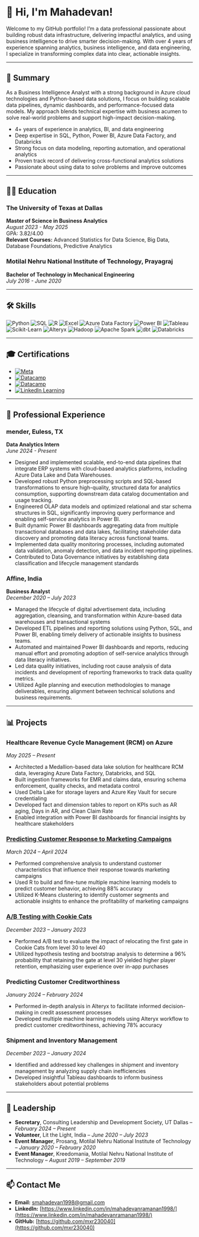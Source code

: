 # 👋 Hi, I'm Mahadevan!

Welcome to my GitHub portfolio! I’m a data professional passionate about building robust data infrastructure, delivering impactful analytics, and using business intelligence to drive smarter decision-making. With over 4 years of experience spanning analytics, business intelligence, and data engineering, I specialize in transforming complex data into clear, actionable insights.

---

## 📄 Summary

As a Business Intelligence Analyst with a strong background in Azure cloud technologies and Python-based data solutions, I focus on building scalable data pipelines, dynamic dashboards, and performance-focused data models. My approach blends technical expertise with business acumen to solve real-world problems and support high-impact decision-making.

* 4+ years of experience in analytics, BI, and data engineering
* Deep expertise in SQL, Python, Power BI, Azure Data Factory, and Databricks
* Strong focus on data modeling, reporting automation, and operational analytics
* Proven track record of delivering cross-functional analytics solutions
* Passionate about using data to solve problems and improve outcomes

---

## 🧑‍🎓 Education

### The University of Texas at Dallas
**Master of Science in Business Analytics**  
*August 2023 - May 2025*  
GPA: 3.82/4.00  
**Relevant Courses:** Advanced Statistics for Data Science, Big Data, Database Foundations, Predictive Analytics

### Motilal Nehru National Institute of Technology, Prayagraj
**Bachelor of Technology in Mechanical Engineering**  
*July 2016 - June 2020*

---

## 🛠️ Skills

![Python](https://img.shields.io/badge/Python-3776AB?style=for-the-badge&logo=python&logoColor=white)
![SQL](https://img.shields.io/badge/SQL-4479A1?style=for-the-badge&logo=amazon-dynamodb&logoColor=white)
![R](https://img.shields.io/badge/R-276DC3?style=for-the-badge&logo=r&logoColor=white)
![Excel](https://img.shields.io/badge/Excel-217346?style=for-the-badge&logo=microsoft-excel&logoColor=white)
![Azure Data Factory](https://img.shields.io/badge/Azure%20Data%20Factory-0078D4?style=for-the-badge&logo=microsoft-azure&logoColor=white)
![Power BI](https://img.shields.io/badge/Power%20BI-F2C811?style=for-the-badge&logo=power-bi&logoColor=white)
![Tableau](https://img.shields.io/badge/Tableau-E97627?style=for-the-badge&logo=tableau&logoColor=white)
![Scikit-Learn](https://img.shields.io/badge/Scikit--Learn-F7931E?style=for-the-badge&logo=scikit-learn&logoColor=white)
![Alteryx](https://img.shields.io/badge/Alteryx-276DC3?style=for-the-badge&logo=alteryx&logoColor=white)
![Hadoop](https://img.shields.io/badge/Hadoop-66CCFF?style=for-the-badge&logo=apache-hadoop&logoColor=white)
![Apache Spark](https://img.shields.io/badge/Apache%20Spark-E25A1C?style=for-the-badge&logo=apache-spark&logoColor=white)
![dbt](https://img.shields.io/badge/dbt-FF694B?style=for-the-badge&logo=dbt&logoColor=white)
![Databricks](https://img.shields.io/badge/Databricks-FF3621?style=for-the-badge&logo=databricks&logoColor=white)

---

## 🎓 Certifications

- [![Meta](https://img.shields.io/badge/Marketing%20Analytics%20Foundations-Meta-blue?style=flat-square)](https://www.coursera.org/account/accomplishments/verify/G4LLRYVCSYLM)
- [![Datacamp](https://img.shields.io/badge/Supervised%20Learning%20with%20Scikit--Learn-Datacamp-orange?style=flat-square)]([https://www.datacamp.com/courses/supervised-learning-with-scikit-learn](https://www.datacamp.com/portfolio/mxr230040))
- [![Datacamp](https://img.shields.io/badge/Big%20Data%20Fundamentals%20with%20Pyspark-Datacamp-orange?style=flat-square)]([https://www.datacamp.com/courses/big-data-fundamentals-with-pyspark](https://www.datacamp.com/completed/statement-of-accomplishment/course/8d6603b4f9aecb5b87d9af1d918b34f90d5df093))
- [![LinkedIn Learning](https://img.shields.io/badge/Alteryx%20for%20Financial%20Services-LinkedIn%20Learning-blue?style=flat-square)](https://www.linkedin.com/learning/certificates/e7c6bdfcc29cbcf9bc8d3ba18ac06951d9715cc779192f310ba4369968ec3848)

---

## 💼 Professional Experience

### mender, Euless, TX

**Data Analytics Intern**  
*June 2024 - Present*  
- Designed and implemented scalable, end-to-end data pipelines that integrate ERP systems with cloud-based analytics platforms, including Azure Data Lake and Data Warehouses.
- Developed robust Python preprocessing scripts and SQL-based transformations to ensure high-quality, structured data for analytics consumption, supporting downstream data catalog documentation and usage tracking.
- Engineered OLAP data models and optimized relational and star schema structures in SQL, significantly improving query performance and enabling self-service analytics in Power BI.
- Built dynamic Power BI dashboards aggregating data from multiple transactional databases and data lakes, facilitating stakeholder data discovery and promoting data literacy across functional teams.
- Implemented data quality monitoring processes, including automated data validation, anomaly detection, and data incident reporting pipelines.
- Contributed to Data Governance initiatives by establishing data classification and lifecycle management standards



### Affine, India

**Business Analyst**  
*December 2020 – July 2023*  
- Managed the lifecycle of digital advertisement data, including aggregation, cleansing, and transformation within Azure-based data warehouses and transactional systems
- Developed ETL pipelines and reporting solutions using Python, SQL, and Power BI, enabling timely delivery of actionable insights to business teams.
- Automated and maintained Power BI dashboards and reports, reducing manual effort and promoting adoption of self-service analytics through data literacy initiatives.
- Led data quality initiatives, including root cause analysis of data incidents and development of reporting frameworks to track data quality metrics.
- Utilized Agile planning and execution methodologies to manage deliverables, ensuring alignment between technical solutions and business requirements.

---

## 📊 Projects

### Healthcare Revenue Cycle Management (RCM) on Azure
*May 2025 – Present*
* Architected a Medallion-based data lake solution for healthcare RCM data, leveraging Azure Data Factory, Databricks, and SQL
* Built ingestion frameworks for EMR and claims data, ensuring schema enforcement, quality checks, and metadata control
* Used Delta Lake for storage layers and Azure Key Vault for secure credentialing
* Developed fact and dimension tables to report on KPIs such as AR aging, Days in AR, and Clean Claim Rate
* Enabled integration with Power BI dashboards for financial insights by healthcare stakeholders

### [Predicting Customer Response to Marketing Campaigns](https://github.com/mxr230040/Marketing_Campaign_Analysis)
*March 2024 – April 2024*  
- Performed comprehensive analysis to understand customer characteristics that influence their response towards marketing campaigns
- Used R to build and fine-tune multiple machine learning models to predict customer behavior, achieving 88% accuracy
- Utilized K-Means clustering to identify customer segments and actionable insights to enhance the profitability of marketing campaigns

### [A/B Testing with Cookie Cats](https://github.com/mxr230040/AB_Testing_with_Cookie_Cats)
*December 2023 – January 2023*  
- Performed A/B test to evaluate the impact of relocating the first gate in Cookie Cats from level 30 to level 40
- Utilized hypothesis testing and bootstrap analysis to determine a 96% probability that retaining the gate at level 30 yielded higher player retention, emphasizing user experience over in-app purchases

### Predicting Customer Creditworthiness
*January 2024 – February 2024*  
- Performed in-depth analysis in Alteryx to facilitate informed decision-making in credit assessment processes
- Developed multiple machine learning models using Alteryx workflow to predict customer creditworthiness, achieving 78% accuracy

### Shipment and Inventory Management
*December 2023 – January 2024*  
- Identified and addressed key challenges in shipment and inventory management by analyzing supply chain inefficiencies
- Developed insightful Tableau dashboards to inform business stakeholders about potential problems

---

## 🏅 Leadership

- **Secretary**, Consulting Leadership and Development Society, UT Dallas – *February 2024 – Present*
- **Volunteer**, Lit the Light, India – *June 2020 – July 2023*
- **Event Manager**, Prosang, Motilal Nehru National Institute of Technology – *January 2020 – February 2020*
- **Event Manager**, Kreedomania, Motilal Nehru National Institute of Technology – *August 2019 – September 2019*

---

## 📫 Contact Me

- **Email:** [smahadevan1998@gmail.com](smahadevan1998@gmail.com)
- **LinkedIn:** [https://www.linkedin.com/in/mahadevanramanan1998/](https://www.linkedin.com/in/mahadevanramanan1998/)
- **GitHub:** [https://github.com/mxr230040](https://github.com/mxr230040)
